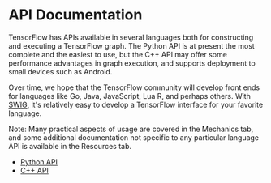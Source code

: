 # API Documentation

TensorFlow has APIs available in several languages both for constructing and
executing a TensorFlow graph.  The Python API is at present the most complete
and the easiest to use, but the C++ API may offer some performance advantages
in graph execution, and supports deployment to small devices such as Android.

Over time, we hope that the TensorFlow community will develop front ends for
languages like Go, Java, JavaScript, Lua R, and perhaps others. With
[SWIG](http://swig.org), it's relatively easy to develop a TensorFlow interface
for your favorite language.

Note: Many practical aspects of usage are covered in the Mechanics tab, and
some additional documentation not specific to any particular language API is
available in the Resources tab.

* [Python API](python/index.md)
* [C++ API](cc/index.md)
